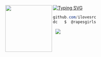 [![Typing SVG](https://readme-typing-svg.herokuapp.com/?font=Roboto+Mono&lines=bloods.lol%20|%20crashing.cfd)](https://git.io/typing-svg)
<img align="left" src="https://upload.wikimedia.org/wikipedia/commons/thumb/3/34/Red_star.svg/220px-Red_star.svg.png" width="147"/> 

```csharp
github.com/ilovesrc
dc   $  @rapesgirls
```
&zwnj; 
&zwnj; 
![](https://komarev.com/ghpvc/?username=ilovesrc)
